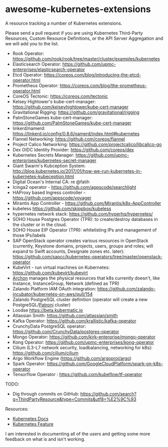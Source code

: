 # awesome-kubernetes-extensions


A resource tracking a number of Kubernetes extensions.

Please send a pull request if you are using Kubernetes Third-Party Resources, Custom Resource Definitions, or the API Server Aggregation and we will add you to the list.

- Rook Operator: https://github.com/rook/rook/tree/master/cluster/examples/kubernetes
- Elasticsearch Operator: https://github.com/upmc-enterprises/elasticsearch-operator
- Etcd Operator: https://coreos.com/blog/introducing-the-etcd-operator.html
- Prometheus Operator: https://coreos.com/blog/the-prometheus-operator.html
- CoreOS Tectonic: https://coreos.com/tectonic
- Kelsey Hightower's kube-cert-manager: https://github.com/kelseyhightower/kube-cert-manager 
- Gravitational Rigging: https://github.com/gravitational/rigging
- PalmStoneGames kube-cert-manager: https://github.com/PalmStoneGames/kube-cert-manager
- linkerd/namerd: https://linkerd.io/config/0.8.6/namerd/index.html#kubernetes
- Flannel Networking: https://github.com/coreos/flannel
- Project Calico Networking: https://github.com/projectcalico/libcalico-go
- Dex OIDC Identity Provider: https://github.com/coreos/dex
- Kubernetes Secrets Manager:  https://github.com/upmc-enterprises/kubernetes-secret-manager
- Giant Swarm's Kubception System: http://blog.kubernetes.io/2017/01/how-we-run-kubernetes-in-kubernetes-kubeception.html
- Digital Ocean's Internal CA: re @fatih
- Icinga2 operator - https://github.com/appscode/searchlight
- HAProxy based Ingress controller - https://github.com/appscode/voyager
- Mirantis App Controller - https://github.com/Mirantis/k8s-AppController
- kubeless https://github.com/skippbox/kubeless 
- hypernetes network stack: https://github.com/hyperhq/hypernetes/
- SOHO House Postgres Operator (TPR): to create/destroy databases in the cluster or in the cloud.
- SOHO House EIP Operator (TPR): whitelisting IPs and management of those IPs/labels
- SAP OpenStack operator creates various resources in OpenStack (currently, Keystone domains, projects, users, groups and roles; will expand to Swift accounts, Designate zones etc. later): https://github.com/sapcc/kubernetes-operators/tree/master/openstack-operator
- KubeVirt - run virtual machines on Kubernetes: https://github.com/kubevirt/kubevirt
- [Archon](http://github.com/kubeup/archon) manages the physical resources that k8s currently doesn't, like Instance, InstanceGroup, Network (defined as TPR)
- Zalando Platform IAM OAuth integration: https://github.com/zalando-incubator/kubernetes-on-aws/pull/154
- Zalando PostgreSQL cluster definition (operator will create a new PostgreSQL/[Patroni](https://github.com/zalando/patroni) cluster)
- Loodse https://beta.kubermatic.io
- Atlassian Smith: https://github.com/atlassian/smith
- Kafka Operator: https://github.com/krallistic/kafka-operator
- CrunchyData PostgreSQL operator: https://github.com/CrunchyData/postgres-operator
- Mongo Operator: https://github.com/kirk-enterprise/mongo-operator
- Kong Operator: https://github.com/upmc-enterprises/kong-operator
- Cilium (L3-L7 network security, loadbalancing, networking for k8s): https://github.com/cilium/cilium
- Argo Workflow Engine (https://github.com/argoproj/argo)
- Spark Operator: https://github.com/GoogleCloudPlatform/spark-on-k8s-operator
- Tensorflow Operator : https://github.com/kubeflow/tf-operator

TODO:
- Dig through commits on GitHub: https://github.com/search?q=ThirdPartyResource&type=Commits&utf8=%E2%9C%93

Resources:
- [Kubernetes Docs](https://kubernetes.io/docs/user-guide/thirdpartyresources/)
- [Kubernetes Feature](https://github.com/kubernetes/features/issues/95)

I am interested in documenting all of the users and getting some more feedback on what is and isn't working.
